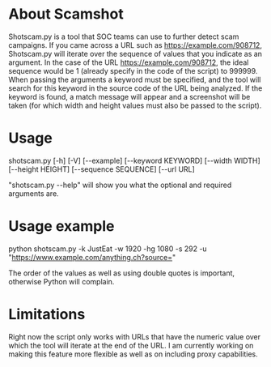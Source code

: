 # About Scamshot

Shotscam.py is a tool that SOC teams can use to further detect scam campaigns. 
If you came across a URL such as https://example.com/908712, Shotscam.py will iterate over the sequence of values that you indicate as an argument. 
In the case of the URL https://example.com/908712, the ideal sequence would be 1 (already specify in the code of the script) to 999999. 
When passing the arguments a keyword must be specified, and the tool will search for this keyword in the source code of the URL being analyzed. 
If the keyword is found, a match message will appear and a screenshot will be taken (for which width and height values must also be passed to the script).

# Usage

shotscam.py [-h] [-V] [--example] [--keyword KEYWORD] [--width WIDTH]
                   [--height HEIGHT] [--sequence SEQUENCE] [--url URL]

"shotscam.py --help" will show you what the optional and required arguments are.
  
# Usage example
  
python shotscam.py -k JustEat -w 1920 -hg 1080 -s 292 -u "https://www.example.com/anything.ch?source="
  
The order of the values as well as using double quotes is important, otherwise Python will complain.
  
# Limitations
  
Right now the script only works with URLs that have the numeric value over which the tool will iterate at the end of the URL. I am currently working on
making this feature more flexible as well as on including proxy capabilities.
